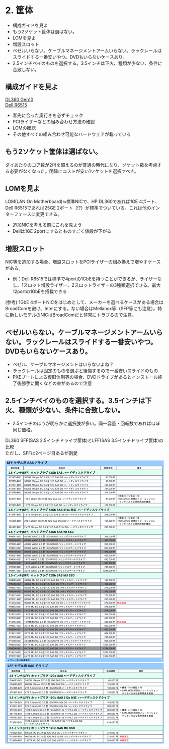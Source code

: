 # 2. 筐体
* 構成ガイドを見よ
* もう2ソケット筐体は選ばない。
* LOMを見よ
* 増設スロット
* ベゼルいらない。ケーブルマネージメントアームいらない。ラックレールはスライドする一番安いやつ。DVDもいらないケースあり。
* 2.5インチベイのものを選択する。3.5インチは下火、種類が少ない、条件に合致しない。

## 構成ガイドを見よ
<a href="https://www.hpe.com/content/dam/hpe/shared-publishing/images-norend/jp/pdf/system/servers/dl360gen10.pdf" target="_blank">DL360 Gen10</a>  
<a href="https://japancatalog.dell.com/c/wp-content/uploads/PER6515configguide.pdf" target="_blank">Dell R6515</a>  

* 客先に合った奥行きを必ずチェック
* PCIライザーなどの組み合わせ方法の確認
* LOMの確認
* その他すべての組み合わせ可能なハードウェアが載っている

## もう2ソケット筐体は選ばない。
ダイあたりのコア数が2桁を超えるのが普通の時代になり、ソケット数を考慮する必要がなくなった。明確にコストが安い1ソケットを選択すべき。

## LOMを見よ
LOM(LAN On Motherboard)≒標準NICで、HP DL360であれば1GE 4ポート、Dell R6515であれば25GE 2ポート（!?）が標準でついている。これは他のインターフェースに変更できる。
* 追加NICを考える前にこれを見よう
* Dellは1GE 2portにするとものすごく値段が下がる

## 増設スロット
NIC等を追加する場合、増設スロットをPCIライザーの組み換えで増やすケースがある。
* 例：Dell R6515では標準で4portの1GbEを持つことができるが、ライザーなし、1スロット増設ライザー、2スロットライザーの3種類選択できる。最大12portの1GbEを搭載できる

(参考) 1GbE 4ポートNICをはじめとして、メーカーを選べるケースがある場合はBroadComを避け、Intelにする。ない場合はMellanox等（SFP等にも注意）。特に新しいモデルのNICはBroadComだと非常にトラブるので注意。


## ベゼルいらない。ケーブルマネージメントアームいらない。ラックレールはスライドする一番安いやつ。DVDもいらないケースあり。
* ベゼル、ケーブルマネージメントはいらないよね？
* ラックレールは固定のものを選ぶと後悔するので一番安いスライドのもの
* PXEブートによる復旧体制等の場合、DVDドライブがあるとインストール終了後勝手に開くなどの害があるので注意

## 2.5インチベイのものを選択する。3.5インチは下火、種類が少ない、条件に合致しない。
* 2.5インチのほうが明らかに選択肢が多い。同一容量・回転数であればほぼ同じ価格。

DL360 SFF(SAS 2.5インチドライブ筐体)とLFF(SAS 3.5インチドライブ筐体)の比較  
ただし、SFFは2ページ目あるが割愛  

<img src="assets/dl360g10_sff_hdd.png" alt="SFF" title="SFF"/>

<img src="assets/dl360g10_lff_hdd.png" alt="LFF" title="LFF"/>


